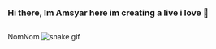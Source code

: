 ### Hi there, Im Amsyar here im creating a live i love 👋
##
NomNom
![snake gif](https://github.com/amsyar99/amsyar99/blob/output/github-contribution-grid-snake.svg)

